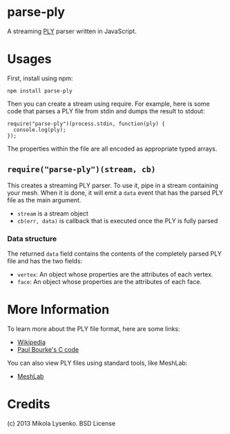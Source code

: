 parse-ply
=========
A streaming [PLY](http://www.cc.gatech.edu/projects/large_models/ply.html) parser written in JavaScript.

Usages
======
First, install using npm:

    npm install parse-ply

Then you can create a stream using require.  For example, here is some code that parses a PLY file from stdin and dumps the result to stdout:

    require("parse-ply")(process.stdin, function(ply) {
      console.log(ply);
    });

The properties within the file are all encoded as appropriate typed arrays.

`require("parse-ply")(stream, cb)`
------------------------
This creates a streaming PLY parser.  To use it, pipe in a stream containing your mesh.  When it is done, it will emit a `data` event that has the parsed PLY file as the main argument.

* `stream` is a stream object
* `cb(err, data)` is callback that is executed once the PLY is fully parsed

### Data structure
The returned `data` field contains the contents of the completely parsed PLY file and has the two fields:

* `vertex`: An object whose properties are the attributes of each vertex.
* `face`: An object whose properties are the attributes of each face.


More Information
================
To learn more about the PLY file format, here are some links:

* [Wikipedia](http://en.wikipedia.org/wiki/PLY_(file_format))
* [Paul Bourke's C code](http://paulbourke.net/dataformats/ply/)

You can also view PLY files using standard tools, like MeshLab:

* [MeshLab](http://en.wikipedia.org/wiki/MeshLab)

Credits
=======
(c) 2013 Mikola Lysenko. BSD License